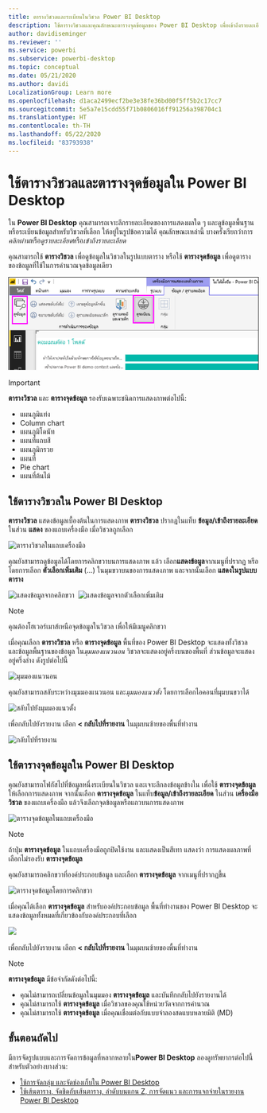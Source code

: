```yaml
---
title: ตารางวิชวลและระเบียนในวิชวล Power BI Desktop
description: ใช้ตารางวิชวลและคุณลักษณะตารางจุดข้อมูลของ Power BI Desktop เพื่อเข้าถึงรายละเอียด
author: davidiseminger
ms.reviewer: ''
ms.service: powerbi
ms.subservice: powerbi-desktop
ms.topic: conceptual
ms.date: 05/21/2020
ms.author: davidi
LocalizationGroup: Learn more
ms.openlocfilehash: d1aca2499ecf2be3e38fe36bd00f5ff5b2c17cc7
ms.sourcegitcommit: 5e5a7e15cdd55f71b0806016ff91256a398704c1
ms.translationtype: HT
ms.contentlocale: th-TH
ms.lasthandoff: 05/22/2020
ms.locfileid: "83793938"
---
```

# <a name="use-visual-table-and-data-point-table-in-power-bi-desktop"></a>ใช้ตารางวิชวลและตารางจุดข้อมูลใน Power BI Desktop
ใน **Power BI Desktop** คุณสามารถเจาะลึกรายละเอียดของการแสดงผลใด ๆ และดูข้อมูลพื้นฐานหรือระเบียนข้อมูลสำหรับวิชวลที่เลือก ให้อยู่ในรูปข้อความได้ คุณลักษณะเหล่านี้ บางครั้งเรียกว่าการ*คลิกผ่าน*หรือ*ดูรายละเอียด*หรือ*เข้าถึงรายละเอียด*

คุณสามารถใช้ **ตารางวิชวล** เพื่อดูข้อมูลในวิชวลในรูปแบบตาราง หรือใช้ **ตารางจุดข้อมูล** เพื่อดูตารางของข้อมูลที่ใช้ในการคำนวณจุดข้อมูลเดียว 

![ตารางวิชวลและตารางจุดข้อมูล](media/desktop-see-data-see-records/see-data-record.png)

>[!IMPORTANT]
>**ตารางวิชวล** และ **ตารางจุดข้อมูล** รองรับเฉพาะชนิดการแสดงภาพต่อไปนี้:
>  - แผนภูมิแท่ง
>  - Column chart
>  - แผนภูมิโดนัท
>  - แผนที่แถบสี
>  - แผนภูมิกรวย
>  - แผนที่
>  - Pie chart
>  - แผนที่ต้นไม้

## <a name="use-visual-table-in-power-bi-desktop"></a>ใช้ตารางวิชวลใน Power BI Desktop

**ตารางวิชวล** แสดงข้อมูลเบื้องต้นในการแสดงภาพ **ตารางวิชวล** ปรากฏในแท็บ **ข้อมูล/เข้าถึงรายละเอียด** ในส่วน **แสดง** ของแถบเครื่องมือ เมื่อวิชวลถูกเลือก

![ตารางวิชวลในแถบเครื่องมือ](media/desktop-see-data-see-records/visual-table-01.png)

คุณยังสามารถดูข้อมูลได้โดยการคลิกขวาบนการแสดงภาพ แล้ว เลือก**แสดงข้อมูล**จากเมนูที่ปรากฏ หรือ โดยการเลือก **ตัวเลือกเพิ่มเติม** (...) ในมุมขวาบนของการแสดงภาพ และจากนั้นเลือก **แสดงในรูปแบบตาราง**

![แสดงข้อมูลจากคลิกขวา](media/desktop-see-data-see-records/visual-table-02.png)&nbsp;&nbsp;![แสดงข้อมูลจากตัวเลือกเพิ่มเติม](media/desktop-see-data-see-records/visual-table-03.png)

> [!NOTE]
> คุณต้องโฮเวอร์เมาส์เหนือจุดข้อมูลในวิชวล เพื่อให้มีเมนูคลิกขวา

เมื่อคุณเลือก **ตารางวิชวล** หรือ **ตารางจุดข้อมูล** พื้นที่ของ Power BI Desktop จะแสดงทั้งวิชวล และข้อมูลพื้นฐานของข้อมูล ใน*มุมมองแนวนอน* วิชวลจะแสดงอยู่ครึ่งบนของพื้นที่ ส่วนข้อมูลจะแสดงอยู่ครึ่งล่าง ดังรูปต่อไปนี้ 

![มุมมองแนวนอน](media/desktop-see-data-see-records/visual-table-04.png)

คุณยังสามารถสลับระหว่างมุมมองแนวนอน และ*มุมมองแนวตั้ง* โดยการเลือกไอคอนที่มุมบนขวาได้

![สลับไปยังมุมมองแนวตั้ง](media/desktop-see-data-see-records/visual-table-05.png)

เพื่อกลับไปยังรายงาน เลือก **< กลับไปที่รายงาน** ในมุมบนซ้ายของพื้นที่ทำงาน

![กลับไปที่รายงาน](media/desktop-see-data-see-records/visual-table-06.png)

## <a name="use-data-point-table-in-power-bi-desktop"></a>ใช้ตารางจุดข้อมูลใน Power BI Desktop

คุณยังสามารถโฟกัสไปที่ข้อมูลหนึ่งระเบียนในวิชวล และเจาะลึกลงข้อมูลข้างใน เพื่อใช้ **ตารางจุดข้อมูล** ให้เลือกการแสดงภาพ จากนั้นเลือก **ตารางจุดข้อมูล** ในแท็บ**ข้อมูล/เข้าถึงรายละเอียด** ในส่วน **เครื่องมือวิชวล** ของแถบเครื่องมือ แล้วจึงเลือกจุดข้อมูลหรือแถวบนการแสดงภาพ 

![ตารางจุดข้อมูลในแถบเครื่องมือ](media/desktop-see-data-see-records/visual-table-07.png)

> [!NOTE]
> ถ้าปุ่ม **ตารางจุดข้อมูล** ในแถบเครื่องมือถูกปิดใช้งาน และแสดงเป็นสีเทา แสดงว่า การแสดงผลภาพที่เลือกไม่รองรับ **ตารางจุดข้อมูล**

คุณยังสามารถคลิกขวาที่องค์ประกอบข้อมูล และเลือก **ตารางจุดข้อมูล** จากเมนูที่ปรากฏขึ้น

![ตารางจุดข้อมูลโดยการคลิกขวา](media/desktop-see-data-see-records/visual-table-08.png)

เมื่อคุณได้เลือก **ตารางจุดข้อมูล** สำหรับองค์ประกอบข้อมูล พื้นที่ทำงานของ Power BI Desktop จะแสดงข้อมูลทั้งหมดที่เกี่ยวข้องกับองค์ประกอบที่เลือก 

![](media/desktop-see-data-see-records/visual-table-09.png)

เพื่อกลับไปยังรายงาน เลือก **< กลับไปที่รายงาน** ในมุมบนซ้ายของพื้นที่ทำงาน


> [!NOTE]
>**ตารางจุดข้อมูล** มีข้อจำกัดดังต่อไปนี้:
> - คุณไม่สามารถเปลี่ยนข้อมูลในมุมมอง **ตารางจุดข้อมูล** และบันทึกกลับไปยังรายงานได้
> - คุณไม่สามารถใช้ **ตารางจุดข้อมูล** เมื่อวิชวลของคุณใช้หน่วยวัดจากการคำนวณ
> - คุณไม่สามารถใช้ **ตารางจุดข้อมูล** เมื่อคุณเชื่อมต่อกับแบบจำลองสดแบบหลายมิติ (MD)

## <a name="next-steps"></a>ขั้นตอนถัดไป
มีการจัดรูปแบบและการจัดการข้อมูลที่หลากหลายใน**Power BI Desktop** ลองดูทรัพยากรต่อไปนี้สำหรับตัวอย่างบางส่วน:

* [ใช้การจัดกลุ่ม และจัดช่องเก็บใน Power BI Desktop](desktop-grouping-and-binning.md)
* [ใช้เส้นตาราง, จัดชิดกับเส้นตาราง, ลําดับบนแกน Z, การจัดแนว และการแจกจ่ายในรายงาน Power BI Desktop](desktop-gridlines-snap-to-grid.md)

